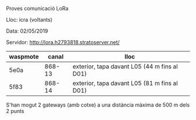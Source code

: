 Proves comunicació LoRa

Lloc: icra (voltants)

Data: 02/05/2019

Servidor: http://lora.h2793818.stratoserver.net/


| waspmote | canal | lloc |
|----------|-------|------|
| 5e0a     | 868-13 | exterior, tapa davant L05 (44 m fins al D01) |
| 5f83     | 868-14 | exterior, tapa davant L05 (81 m fins al D01) |


S'han mogut 2 gateways (amb cotxe) a una distància màxima de 500 m
dels 2 punts
